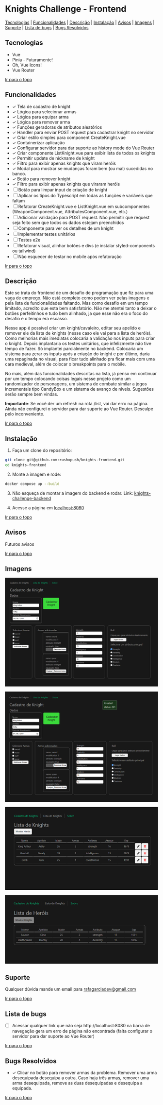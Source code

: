 # Knights Challenge - Frontend

[Tecnologias](#tecnologias) | [Funcionalidades](#funcionalidades) | [Descrição](#descrição) | [Instalação](#instalação) | [Avisos](#avisos) | [Imagens](#imagens) | [Suporte](#suporte) | [Lista de bugs](#lista-de-bugs) | [Bugs Resolvidos](#bugs-resolvidos)

## Tecnologias

<ul>
  <li>Vue</li>
  <li>Pinia - Futuramente!</li>
  <li>Oh, Vue Icons!</li>
  <li>Vue Router</li>
</ul>

[Ir para o topo](#knights-challenge---frontend)

## Funcionalidades

- &check; Tela de cadastro de knight
- &check; Lógica para selecionar armas
- &check; Lógica para equipar arma
- &check; Lógica para remover arma 
- &check; Funções geradoras de atributos aleatórios
- &check; Handler para enviar POST request para cadastrar knight no servidor
- &check; Criar estilo simples para component CreateKnight.vue
- &check; Containerizar aplicação
- &check; Configurar servidor para dar suporte ao history mode do Vue Router
- &check; Criar componente ListKnight.vue para exibir lista de todos os knights
- &check; Permitir update de nickname de knight
- &check; Filtro para exibir apenas knights que viram heróis
- &check; Modal para mostrar se mudanças foram bem (ou mal) sucedidas no banco.
- &check; Botão para remover knight
- &check; Filtro para exibir apenas knights que viraram heróis
- &#x2610; Botão para limpar input de criação de knight
- &#x2610; Aplicar os tipos do Typescript em todas as funções e variáveis que faltam
- &#x2610; Refatorar CreateKnight.vue e ListKnight.vue em subcomponentes (WeaponComponent.vue, AttributesComponent.vue, etc.)
- &#x2610; Adicionar validação para POST request. Não permitir que request seja feito sem que todos os dados estejam preenchidos
- &#x2610; Componente para ver os detalhes de um knight
- &#x2610; Implementar testes unitários
- &#x2610; Testes e2e
- &#x2610; Refatorar visual, alinhar botões e divs (e instalar styled-components ou tailwind)
- &#x2610; Não esquecer de testar no mobile após refatoração

[Ir para o topo](#knights-challenge---frontend)

## Descrição

Este se trata do frontend de um desafio de programação que fiz para uma vaga de emprego. Não está completo como podem ver pelas imagens e pela lista de funcionalidades faltando. Mas como desafio em um tempo limitado, acredito que esta bem satisfatório. Não me atentei tanto a deixar o botões perfeitinhos e tudo bem alinhado, ja que esse não era o foco do desafio e o tempo era escasso.

Nesse app é possível criar um knight/cavaleiro, editar seu apelido e remover ele da lista de knights (nesse caso ele vai para a lista de heróis).
Como melhorias mais imediatas colocaria a validação nos inputs para criar o knight. Depois implantaria os testes unitários, que infelizmente não tive tempo de fazer. Só implantei parcialmente no backend. Colocaria um sistema para zerar os inputs após a criação do knight e por último, daria uma repaginada no visual, para ficar tudo alinhado pra ficar mais com uma cara medieval, além de colocar o breakpoints para o mobile.

No mais, além das funcionalidades descritas na lista, já penso em continuar por um tempo colocando coisas legais nesse projeto como um randomizador de personagens, um sistema de combate similar a jogos incrementais tipo CandyBox e um sistema de avanço de níveis. Sugestões serão sempre bem vindas.

**Importante**: Se você der um refresh na rota /list, vai dar erro na página. Ainda não configurei o servidor para dar suporte ao Vue Router. Desculpe pelo inconveniente.


[Ir para o topo](#knights-challenge---frontend)

## Instalação

1. Faça um clone do repositório:
```bash
git clone git@github.com:rushxpush/knights-frontend.git
cd knights-frontend
```

2. Monte a imagem e rode:
```bash
docker compose up --build
```

3. Não esqueça de montar a imagem do backend e rodar. Link: [knights-challenge-backend](https://github.com/rushxpush/knights-backend)


4. Acesse a página em [localhost:8080](http://localhost:8080)

[Ir para o topo](#knights-challenge---frontend)

## Avisos

Futuros avisos

[Ir para o topo](#knights-challenge---frontend)

## Imagens

![Alt text](Screenshot_1.png)

![Alt text](Screenshot_2.png)

![Alt text](Screenshot_3.png)

![Alt text](Screenshot_4.png)

## Suporte

Qualquer dúvida mande um email para [rafagarciadev@gmail.com](mailto:rafagarciadev@gmail.com)

[Ir para o topo](#knights-challenge---frontend)

## Lista de bugs

- &#x2610; Acessar qualquer link que não seja http://localhost:8080 na barra de navegação gera um erro de página não encontrada (falta configurar o servidor para dar suporte ao Vue Router)

[Ir para o topo](#knights-challenge---frontend)

## Bugs Resolvidos

- &check; Clicar no botão para remover armas da problema. Remover uma arma desequipada desequipa a outra. Caso haja três armas, remover uma arma desequipada, remove as duas desequipadas e desequipa a equipada.

[Ir para o topo](#knights-challenge---frontend)
